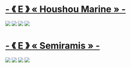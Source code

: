 # [-       《 E 》    « Houshou Marine »       -](https://drive.google.com/file/d/1R4fXYPoXqWWECKzfl5Pct8PUcO2rUyBv/view)
![]( https://i.imgur.com/8yzrUTa.png )
![]( https://i.imgur.com/J5MVimI.png )
![]( https://i.imgur.com/gEPCAGE.png )
![]( https://i.imgur.com/arVMNHt.png )
# [-       《 E 》    « Semiramis »       -](https://drive.google.com/file/d/1yIf1bt8r45e4lGbzimL_SNnxCA0LZB-9/view)
![]( https://i.imgur.com/lzFUnCx.jpg )
![]( https://i.imgur.com/6voMq2i.jpg )
![]( https://i.imgur.com/kC6aWy4.jpg )
![]( https://i.imgur.com/feDw2Ru.jpg )

